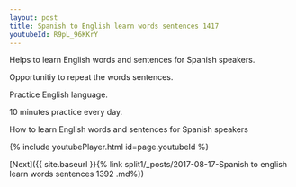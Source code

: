 ```yaml
---
layout: post
title: Spanish to English learn words sentences 1417 
youtubeId: R9pL_96KKrY
---
```

 
 
Helps to learn English words and sentences for Spanish speakers.

Opportunitiy to repeat the words sentences. 

Practice English language. 
 
10 minutes practice every day. 
 
How to learn English words and sentences for Spanish speakers 
 
{% include youtubePlayer.html id=page.youtubeId %}
 
 
[Next]({{ site.baseurl }}{% link  split1/_posts/2017-08-17-Spanish to english learn words sentences 1392 .md%})
 
